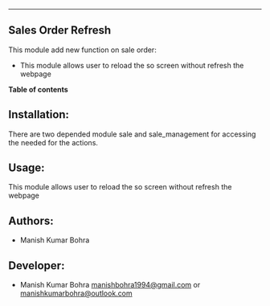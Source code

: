 ---------------------------------
Sales Order Refresh
---------------------------------


This module add new function on sale order:

* This module allows user to reload the so screen without refresh the webpage

**Table of contents**

Installation:
-------------

There are two depended module sale and sale_management for accessing the needed for the actions.

Usage:
------

This module allows user to reload the so screen without refresh the webpage

Authors:
--------
* Manish Kumar Bohra

Developer:
----------
* Manish Kumar Bohra <manishbohra1994@gmail.com> or <manishkumarbohra@outlook.com>

